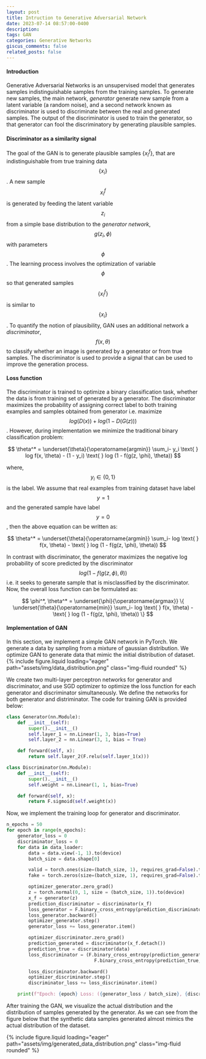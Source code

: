 ```yaml
---
layout: post
title: Intruction to Generative Adversarial Network
date: 2023-07-14 08:57:00-0400
description: 
tags: GAN
categories: Generative Networks
giscus_comments: false
related_posts: false
---
```




#### Introduction
Generative Adversarial Networks is an unsupervised model that generates samples indistinguishable samples from the training samples. To generate new samples, the main network, *generator* generate new sample from a latent variable (a random noise), and a second network known as discriminator is used to discriminate between the real and generated samples. The output of the discriminator is used to train the generator, so that generator can fool the discriminatory by generating plausible samples. 

#### Discriminator as a similarity signal 
The goal of the GAN is to generate plausible samples $\{x_i^f\}$, that are indistinguishable from true training data $$\{x_i\}$$. A new sample $$x_i^f$$ is generated by feeding the latent variable $$z_i$$ from a simple base distribution to the *generator network*, $$g(z_i, \phi)$$ with parameters $$\phi$$. The learning process involves the optimization of variable $$\phi$$ so that generated samples $$\{x_i^f\}$$ is similar to $$\{x_i\}$$.
To quantify the notion of plausibility, GAN uses an additional network a *discriminator*, $$f(x, \theta)$$ to classify whether an image is generated by a generator or from true samples. The discriminator is used to provide a signal that can be used to improve the generation process.

#### Loss function 
The discriminator is trained to optimize a binary classification task, whether the data is from training set of generated by a generator. The discriminator maximizes the probability of assigning correct label to both training examples and samples obtained from generator i.e. maximize $$log(D(x)) + log (1 - D(G(z)))$$. However, during implementation we minimize the traditional binary classification problem:  

$$
\theta^* = \underset{\theta}{\operatorname{argmin}} \sum_i- y_i \text{ } log f(x, \theta) - (1 - y_i) \text{ } log (1 - f(g(z, \phi), \theta)) 
$$

where, $$y_i \in \{0, 1\}$$ is the label. We assume that real examples from training dataset have label $$y = 1$$ and the  generated sample have label $$y = 0$$, then the above equation can be written as:  

$$
\theta^* = \underset{\theta}{\operatorname{argmin}} \sum_i- log \text{ } f(x, \theta) -  \text{ } log (1 - f(g(z, \phi), \theta)) 
$$


In contrast with discriminator, the generator maximizes the negative log probability of score predicted by the discriminator $$log(1 - f(g(z, \phi), \theta))$$ i.e. it seeks to generate sample that is misclassified by the discriminator.  Now, the overall loss function can be formulated as:  

$$
\phi^*, \theta^* = \underset{\phi}{\operatorname{argmax}} \{ \underset{\theta}{\operatorname{min}} \sum_i- log \text{ } f(x, \theta) -  \text{ } log (1 - f(g(z, \phi), \theta)) \}
$$
 <!-- **TODO**: analyze the loss function and it's minimax nature -->


#### Implementation of GAN  
In this section, we implement a simple GAN network in PyTorch. We generate a data by sampling from a mixture of gaussian distribution. We optimize GAN to generate data that mimic the initial distribution of dataset.
{% include figure.liquid loading="eager" path="assets/img/data_distribution.png" class="img-fluid rounded" %} 


We create two multi-layer perceptron networks for generator and discriminator, and use SGD optimizer to optimize the loss function for each generator and discriminator simultaneously. We define the networks for both generator and distriminator.
The code for training GAN is provided below: 
```python
class Generator(nn.Module):
	def __init__(self):
		super().__init__()		
		self.layer_1 = nn.Linear(1, 3, bias=True)
		self.layer_2 = nn.Linear(3, 1, bias = True)

	def forward(self, x):	
		return self.layer_2(F.relu(self.layer_1(x)))

class Discriminator(nn.Module):
	def __init__(self):
		super().__init__()		
		self.weight = nn.Linear(1, 1, bias=True)

	def forward(self, x):
		return F.sigmoid(self.weight(x))
```

Now, we implement the training loop for generator and discriminator. 
```python
n_epochs = 50
for epoch in range(n_epochs):
    generator_loss = 0
    discriminator_loss = 0
    for data in data_loader:
        data = data.view(-1, 1).to(device)
        batch_size = data.shape[0]

        valid = torch.ones(size=(batch_size, 1), requires_grad=False).to(device)
        fake = torch.zeros(size=(batch_size, 1), requires_grad=False).to(device)

        optimizer_generator.zero_grad()
        z = torch.normal(0, 1, size = (batch_size, 1)).to(device)
        x_f = generator(z)
        prediction_discriminator = discriminator(x_f)
        loss_generator = F.binary_cross_entropy(prediction_discriminator, valid, reduction='mean')
        loss_generator.backward()
        optimizer_generator.step()
        generator_loss += loss_generator.item()

        optimizer_discriminator.zero_grad()
        prediction_generated = discriminator(x_f.detach())
        prediction_true = discriminator(data)
        loss_discriminator = (F.binary_cross_entropy(prediction_generated, fake, reduction='mean') + \
                                F.binary_cross_entropy(prediction_true, valid, reduction='mean')) / 2

        loss_discriminator.backward()
        optimizer_discriminator.step()
        discriminator_loss += loss_discriminator.item()

    print(f"Epoch: {epoch} Loss: ({generator_loss / batch_size}, {discriminator_loss / batch_size})")
```

After training the GAN, we visualize the actual distribution and the distribution of samples generated by the generator. As we can see from the figure below that the synthetic data samples generated almost mimics the actual distribution of the dataset.

{% include figure.liquid loading="eager" path="assets/img/generated_data_distribution.png" class="img-fluid rounded" %} 
